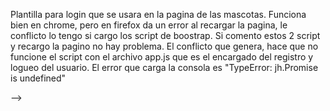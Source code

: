 Plantilla para login que se usara en la pagina de las mascotas. Funciona bien en chrome, pero en firefox da un error al recargar la 
pagina, le conflicto lo tengo si cargo los script de boostrap. Si comento estos 2 script y recargo la pagino no hay problema.
El conflicto que genera, hace que no funcione el script con el archivo app.js que es el encargado del registro y logueo del usuario. El error que carga la consola es  "TypeError: jh.Promise is undefined"

<script src="https://code.jquery.com/jquery-3.2.1.slim.min.js" integrity="sha384-KJ3o2DKtIkvYIK3UENzmM7KCkRr/rE9/Qpg6aAZGJwFDMVNA/GpGFF93hXpG5KkN" crossorigin="anonymous"></script>
<script src="https://maxcdn.bootstrapcdn.com/bootstrap/4.0.0/js/bootstrap.min.js" integrity="sha384-JZR6Spejh4U02d8jOt6vLEHfe/JQGiRRSQQxSfFWpi1MquVdAyjUar5+76PVCmYl" crossorigin="anonymous"></script>-->
    

